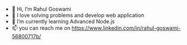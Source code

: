 - 👋 Hi, I’m Rahul Goswami
- 👀 I love solving problems and develop web application
- 🌱 I’m currently learning Advanced Node.js
- 📫 you can reach me on https://www.linkedin.com/in/rahul-goswami-56800717b/

<!---
gosrahul21/gosrahul21 is a ✨ special ✨ repository because its `README.md` (this file) appears on your GitHub profile.
You can click the Preview link to take a look at your changes.
--->
